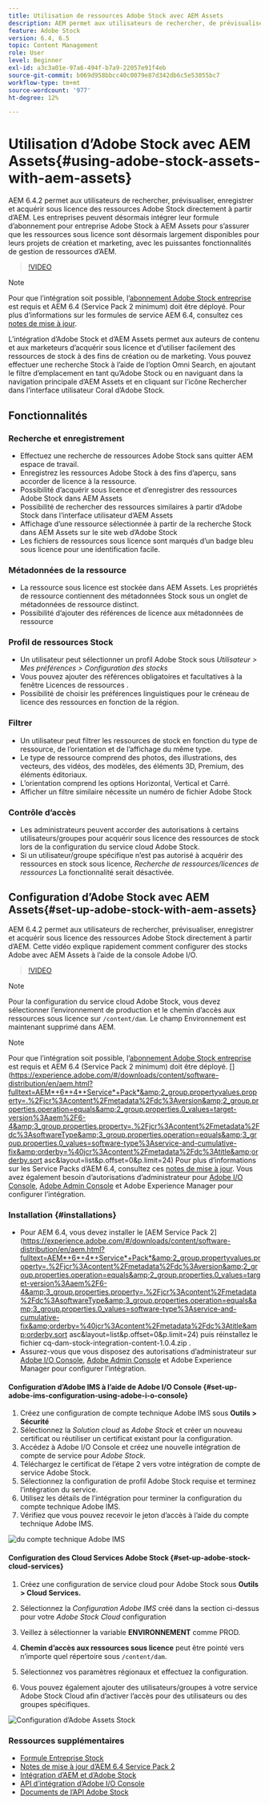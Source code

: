 ```yaml
---
title: Utilisation de ressources Adobe Stock avec AEM Assets
description: AEM permet aux utilisateurs de rechercher, de prévisualiser, d’enregistrer et d’acquérir sous licence des ressources Adobe Stock directement à partir d’AEM. Les entreprises peuvent désormais intégrer leur formule d’abonnement pour entreprise Adobe Stock à AEM Assets pour s’assurer que les ressources sous licence sont désormais largement disponibles pour leurs projets de création et marketing, avec les puissantes fonctionnalités de gestion de ressources d’AEM.
feature: Adobe Stock
version: 6.4, 6.5
topic: Content Management
role: User
level: Beginner
exl-id: a3c3a01e-97a6-494f-b7a9-22057e91f4eb
source-git-commit: b069d958bbcc40c0079e87d342db6c5e53055bc7
workflow-type: tm+mt
source-wordcount: '977'
ht-degree: 12%

---
```


# Utilisation d’Adobe Stock avec AEM Assets{#using-adobe-stock-assets-with-aem-assets}

AEM 6.4.2 permet aux utilisateurs de rechercher, prévisualiser, enregistrer et acquérir sous licence des ressources Adobe Stock directement à partir d’AEM. Les entreprises peuvent désormais intégrer leur formule d’abonnement pour entreprise Adobe Stock à AEM Assets pour s’assurer que les ressources sous licence sont désormais largement disponibles pour leurs projets de création et marketing, avec les puissantes fonctionnalités de gestion de ressources d’AEM.

>[!VIDEO](https://video.tv.adobe.com/v/24678/?quality=12&learn=on)

>[!NOTE]
>
>Pour que l’intégration soit possible, l’[abonnement Adobe Stock entreprise](https://landing.adobe.com/en/na/products/creative-cloud/ctir-4625-stock-for-enterprise/index.html) est requis et AEM 6.4 (Service Pack 2 minimum) doit être déployé. Pour plus d’informations sur les formules de service AEM 6.4, consultez ces [notes de mise à jour](https://helpx.adobe.com/fr/experience-manager/6-4/release-notes/sp-release-notes.html).

L’intégration d’Adobe Stock et d’AEM Assets permet aux auteurs de contenu et aux marketeurs d’acquérir sous licence et d’utiliser facilement des ressources de stock à des fins de création ou de marketing. Vous pouvez effectuer une recherche Stock à l’aide de l’option Omni Search, en ajoutant le filtre d’emplacement en tant qu’Adobe Stock ou en naviguant dans la navigation principale d’AEM Assets et en cliquant sur l’icône Rechercher dans l’interface utilisateur Coral d’Adobe Stock.

## Fonctionnalités

### Recherche et enregistrement

* Effectuez une recherche de ressources Adobe Stock sans quitter AEM espace de travail.
* Enregistrez les ressources Adobe Stock à des fins d’aperçu, sans accorder de licence à la ressource.
* Possibilité d’acquérir sous licence et d’enregistrer des ressources Adobe Stock dans AEM Assets
* Possibilité de rechercher des ressources similaires à partir d’Adobe Stock dans l’interface utilisateur d’AEM Assets
* Affichage d’une ressource sélectionnée à partir de la recherche Stock dans AEM Assets sur le site web d’Adobe Stock
* Les fichiers de ressources sous licence sont marqués d’un badge bleu sous licence pour une identification facile.

### Métadonnées de la ressource

* La ressource sous licence est stockée dans AEM Assets. Les propriétés de ressource contiennent des métadonnées Stock sous un onglet de métadonnées de ressource distinct.
* Possibilité d’ajouter des références de licence aux métadonnées de ressource

### Profil de ressources Stock

* Un utilisateur peut sélectionner un profil Adobe Stock sous *Utilisateur > Mes préférences > Configuration des stocks*
* Vous pouvez ajouter des références obligatoires et facultatives à la fenêtre Licences de ressources .
* Possibilité de choisir les préférences linguistiques pour le créneau de licence des ressources en fonction de la région.

### Filtrer

* Un utilisateur peut filtrer les ressources de stock en fonction du type de ressource, de l’orientation et de l’affichage du même type.
* Le type de ressource comprend des photos, des illustrations, des vecteurs, des vidéos, des modèles, des éléments 3D, Premium, des éléments éditoriaux.
* L’orientation comprend les options Horizontal, Vertical et Carré.
* Afficher un filtre similaire nécessite un numéro de fichier Adobe Stock

### Contrôle d’accès

* Les administrateurs peuvent accorder des autorisations à certains utilisateurs/groupes pour acquérir sous licence des ressources de stock lors de la configuration du service cloud Adobe Stock.
* Si un utilisateur/groupe spécifique n’est pas autorisé à acquérir des ressources en stock sous licence, *Recherche de ressources/licences de ressources* La fonctionnalité serait désactivée.

## Configuration d’Adobe Stock avec AEM Assets{#set-up-adobe-stock-with-aem-assets}

AEM 6.4.2 permet aux utilisateurs de rechercher, prévisualiser, enregistrer et acquérir sous licence des ressources Adobe Stock directement à partir d’AEM. Cette vidéo explique rapidement comment configurer des stocks Adobe avec AEM Assets à l’aide de la console Adobe I/O.

>[!VIDEO](https://video.tv.adobe.com/v/25043/?quality=12&learn=on)

>[!NOTE]
>
>Pour la configuration du service cloud Adobe Stock, vous devez sélectionner l’environnement de production et le chemin d’accès aux ressources sous licence sur `/content/dam`. Le champ Environnement est maintenant supprimé dans AEM.

>[!NOTE]
>
>Pour que l’intégration soit possible, l’[abonnement Adobe Stock entreprise](https://landing.adobe.com/en/na/products/creative-cloud/ctir-4625-stock-for-enterprise/index.html) est requis et AEM 6.4 (Service Pack 2 minimum) doit être déployé. [](https://experience.adobe.com/#/downloads/content/software-distribution/en/aem.html?fulltext=AEM*+6*+4*+Service*+Pack*&amp;2_group.propertyvalues.property=.%2Fjcr%3Acontent%2Fmetadata%2Fdc%3Aversion&amp;2_group.properties.operation=equals&amp;2_group.properties.0_values=target-version%3Aaem%2F6-4&amp;3_group.properties.property=.%2Fjcr%3Acontent%2Fmetadata%2Fdc%3AsoftwareType&amp;3_group.properties.operation=equals&amp;3_group.properties.0_values=software-type%3Aservice-and-cumulative-fix&amp;orderby=%40jcr%3Acontent%2Fmetadata%2Fdc%3Atitle&amp;orderby.sort asc&amp;layout=list&amp;p.offset=0&amp;p.limit=24) Pour plus d’informations sur les Service Packs d’AEM 6.4, consultez ces [notes de mise à jour](https://helpx.adobe.com/experience-manager/6-4/release-notes/sp-release-notes.html). Vous avez également besoin d’autorisations d’administrateur pour [Adobe I/O Console](https://console.adobe.io/), [Adobe Admin Console](https://adminconsole.adobe.com/) et Adobe Experience Manager pour configurer l’intégration.

### Installation {#installations}

* Pour AEM 6.4, vous devez installer le [AEM Service Pack 2](https://experience.adobe.com/#/downloads/content/software-distribution/en/aem.html?fulltext=AEM*+6*+4*+Service*+Pack*&amp;2_group.propertyvalues.property=.%2Fjcr%3Acontent%2Fmetadata%2Fdc%3Aversion&amp;2_group.properties.operation=equals&amp;2_group.properties.0_values=target-version%3Aaem%2F6-4&amp;3_group.properties.property=.%2Fjcr%3Acontent%2Fmetadata%2Fdc%3AsoftwareType&amp;3_group.properties.operation=equals&amp;3_group.properties.0_values=software-type%3Aservice-and-cumulative-fix&amp;orderby=%40jcr%3Acontent%2Fmetadata%2Fdc%3Atitle&amp;orderby.sort asc&amp;layout=list&amp;p.offset=0&amp;p.limit=24) puis réinstallez le fichier cq-dam-stock-integration-content-1.0.4.zip .
* Assurez-vous que vous disposez des autorisations d’administrateur sur [Adobe I/O Console](https://console.adobe.io/), [Adobe Admin Console](https://adminconsole.adobe.com/) et Adobe Experience Manager pour configurer l’intégration.

#### Configuration d’Adobe IMS à l’aide de Adobe I/O Console {#set-up-adobe-ims-configuration-using-adobe-i-o-console}

1. Créez une configuration de compte technique Adobe IMS sous **Outils > Sécurité**
2. Sélectionnez la *Solution cloud* as *Adobe Stock* et créer un nouveau certificat ou réutiliser un certificat existant pour la configuration.
3. Accédez à Adobe I/O Console et créez une nouvelle intégration de compte de service pour *Adobe Stock*.
4. Téléchargez le certificat de l’étape 2 vers votre intégration de compte de service Adobe Stock.
5. Sélectionnez la configuration de profil Adobe Stock requise et terminez l’intégration du service.
6. Utilisez les détails de l’intégration pour terminer la configuration du compte technique Adobe IMS.
7. Vérifiez que vous pouvez recevoir le jeton d’accès à l’aide du compte technique Adobe IMS.

![ du compte technique Adobe IMS](assets/screen_shot_2018-10-22at12219pm.png)

#### Configuration des Cloud Services Adobe Stock {#set-up-adobe-stock-cloud-services}

1. Créez une configuration de service cloud pour Adobe Stock sous **Outils > Cloud Services.**
2. Sélectionnez la *Configuration Adobe IMS* créé dans la section ci-dessus pour votre *Adobe Stock Cloud* configuration

3. Veillez à sélectionner la variable **ENVIRONNEMENT** comme PROD.
4. **Chemin d’accès aux ressources sous licence** peut être pointé vers n’importe quel répertoire sous `/content/dam`.
5. Sélectionnez vos paramètres régionaux et effectuez la configuration.
6. Vous pouvez également ajouter des utilisateurs/groupes à votre service Adobe Stock Cloud afin d’activer l’accès pour des utilisateurs ou des groupes spécifiques.

![Configuration d’Adobe Assets Stock](assets/screen_shot_2018-10-22at12425pm.png)

### Ressources supplémentaires

* [Formule Entreprise Stock](https://landing.adobe.com/en/na/products/creative-cloud/ctir-4625-stock-for-enterprise/index.html)
* [Notes de mise à jour d’AEM 6.4 Service Pack 2](https://experienceleague.adobe.com/docs/experience-manager-64/release-notes/sp-release-notes.html?lang=fr)
* [Intégration d’AEM et d’Adobe Stock](https://experienceleague.adobe.com/docs/experience-manager-65/assets/using/aem-assets-adobe-stock.html)
* [API d’intégration d’Adobe I/O Console](https://www.adobe.io/apis/cloudplatform/console/authentication/gettingstarted.html)
* [Documents de l’API Adobe Stock](https://www.adobe.io/apis/creativecloud/stock/docs.html)
